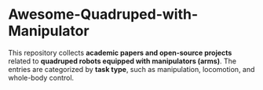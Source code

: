 # Awesome-Quadruped-with-Manipulator
This repository collects **academic papers and open-source projects** related to **quadruped robots equipped with manipulators (arms)**. The entries are categorized by **task type**, such as manipulation, locomotion, and whole-body control.

